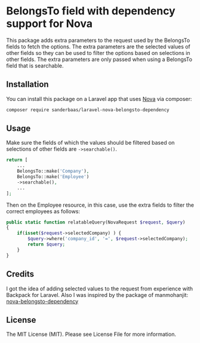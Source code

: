 # BelongsTo field with dependency support for Nova

This package adds extra parameters to the request used by the BelongsTo fields
to fetch the options. The extra parameters are the selected values of other
fields so they can be used to filter the options based on selections in other
fields. The extra parameters are only passed when using a BelongsTo field that
is searchable.

## Installation

You can install this package on a Laravel app that uses [Nova](https://nova.laravel.com) via composer:

```bash
composer require sanderbaas/laravel-nova-belongsto-dependency
```

## Usage

Make sure the fields of which the values should be filtered based on selections
of other fields are `->searchable()`.

```php
return [
    ...
    BelongsTo::make('Company'),
    BelongsTo::make('Employee')
    ->searchable(),
    ...
];
```

Then on the Employee resource, in this case, use the extra fields to filter the
correct employees as follows:

```php
public static function relatableQuery(NovaRequest $request, $query)
{
    if(isset($request->selectedCompany) ) {
        $query->where('company_id', '=', $request->selectedCompany);
        return $query;
    }
}
```

## Credits

I got the idea of adding selected values to the request from experience with Backpack for Laravel.
Also I was inspired by the package of manmohanjit:
[nova-belongsto-dependency](https://github.com/manmohanjit/nova-belongs-to-dependency)

## License

The MIT License (MIT). Please see License File for more information.
